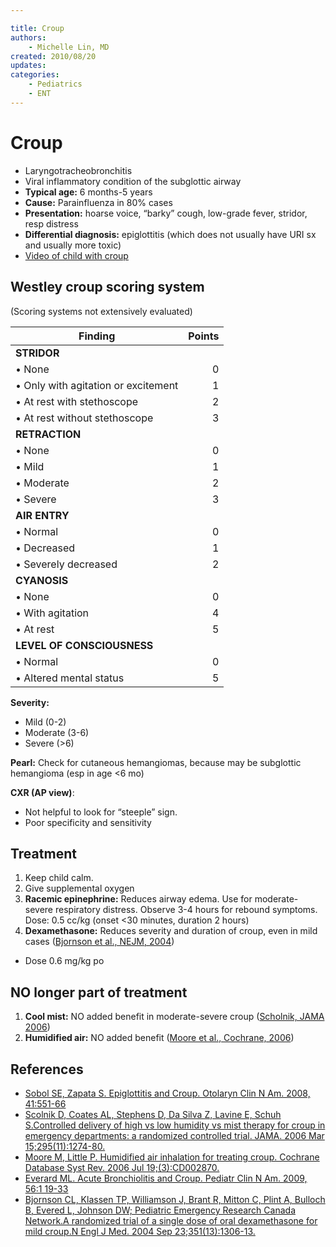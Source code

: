 ```yaml
---

title: Croup
authors:
    - Michelle Lin, MD
created: 2010/08/20
updates:
categories:
    - Pediatrics
    - ENT
---
```


# Croup

- Laryngotracheobronchitis
- Viral inflammatory condition of the subglottic airway
- **Typical age:** 6 months-5 years
- **Cause:** Parainfluenza in 80% cases
- **Presentation:** hoarse voice, “barky” cough, low-grade fever, stridor, resp distress 
- **Differential diagnosis:** epiglottitis (which does not usually have URI sx and usually more toxic)
- [Video of child with croup](https://www.youtube.com/watch?v=0lepci-YheI)

## Westley croup scoring system

(Scoring systems not extensively evaluated)

| Finding                             | Points |
| ----------------------------------- | -----: |
| **STRIDOR**                         |        |
| • None                              |      0 |
| • Only with agitation or excitement |      1 |
| • At rest with stethoscope          |      2 |
| • At rest without stethoscope       |      3 |
| **RETRACTION**                      |        |
| • None                              |      0 |
| • Mild                              |      1 |
| • Moderate                          |      2 |
| • Severe                            |      3 |
| **AIR ENTRY**                       |        |
| • Normal                            |      0 |
| • Decreased                         |      1 |
| • Severely decreased                |      2 |
| **CYANOSIS**                        |        |
| • None                              |      0 |
| • With agitation                    |      4 |
| • At rest                           |      5 |
| **LEVEL OF CONSCIOUSNESS**          |        |
| • Normal                            |      0 |
| • Altered mental status             |      5 |

**Severity:**

- Mild (0-2)
- Moderate (3-6)
- Severe (>6)

**Pearl:**
Check for cutaneous hemangiomas, because may be subglottic hemangioma (esp in age &lt;6 mo)

**CXR (AP view)**: 

- Not helpful to look for “steeple” sign. 
- Poor specificity and sensitivity

## Treatment 

1. Keep child calm.
2. Give supplemental oxygen
3. <span class="drug">**Racemic epinephrine:**</span> Reduces airway edema. Use for moderate-severe respiratory distress. Observe 3-4 hours for rebound symptoms. Dose: 0.5 cc/kg (onset &lt;30 minutes, duration 2 hours)
4. <span class="drug">**Dexamethasone:**</span> Reduces severity and duration of croup, even in mild cases ([Bjornson et al., NEJM, 2004](https://www.ncbi.nlm.nih.gov/pubmed/?term=15385657))

- Dose 0.6 mg/kg po

## NO longer part of treatment

1. **Cool mist:** NO added benefit in moderate-severe croup ([Scholnik, JAMA 2006](https://www.ncbi.nlm.nih.gov/pubmed/?term=16537737))
2. **Humidified air:** NO added benefit ([Moore et al., Cochrane, 2006](https://www.ncbi.nlm.nih.gov/pubmed/?term=16855994))

## References

- [Sobol SE, Zapata S. Epiglottitis and Croup. Otolaryn Clin N Am. 2008, 41:551-66](https://www.ncbi.nlm.nih.gov/pubmed/?term=18435998)
- [Scolnik D, Coates AL, Stephens D, Da Silva Z, Lavine E, Schuh S.Controlled delivery of high vs low humidity vs mist therapy for croup in emergency departments: a randomized controlled trial. JAMA. 2006 Mar 15;295(11):1274-80.](https://www.ncbi.nlm.nih.gov/pubmed/?term=16537737)
- [Moore M, Little P. Humidified air inhalation for treating croup. Cochrane Database Syst Rev. 2006 Jul 19;(3):CD002870.](https://www.ncbi.nlm.nih.gov/pubmed/?term=16855994)
- [Everard ML. Acute Bronchiolitis and Croup. Pediatr Clin N Am. 2009, 56:1 19-33](https://www.ncbi.nlm.nih.gov/pubmed/?term=19135584)
- [Bjornson CL, Klassen TP, Williamson J, Brant R, Mitton C, Plint A, Bulloch B, Evered L, Johnson DW; Pediatric Emergency Research Canada Network.A randomized trial of a single dose of oral dexamethasone for mild croup.N Engl J Med. 2004 Sep 23;351(13):1306-13.](https://www.ncbi.nlm.nih.gov/pubmed/?term=15385657)
